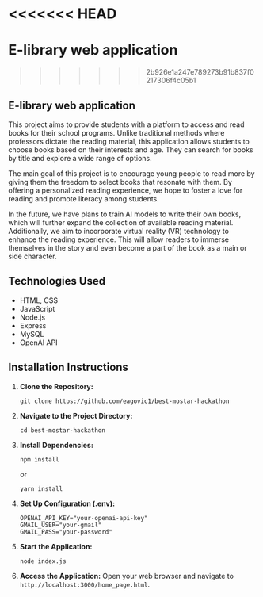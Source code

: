 <<<<<<< HEAD
=======
# E-library web application
>>>>>>> 2b926e1a247e789273b91b837f0217306f4c05b1


## E-library web application

This project aims to provide students with a platform to access and read books for their school programs. Unlike traditional methods where professors dictate the reading material, this application allows students to choose books based on their interests and age. They can search for books by title and explore a wide range of options.

The main goal of this project is to encourage young people to read more by giving them the freedom to select books that resonate with them. By offering a personalized reading experience, we hope to foster a love for reading and promote literacy among students.

In the future, we have plans to train AI models to write their own books, which will further expand the collection of available reading material. Additionally, we aim to incorporate virtual reality (VR) technology to enhance the reading experience. This will allow readers to immerse themselves in the story and even become a part of the book as a main or side character.

## Technologies Used
- HTML, CSS
- JavaScript
- Node.js
- Express
- MySQL
- OpenAI API

## Installation Instructions

1. **Clone the Repository:**
    ```
    git clone https://github.com/eagovic1/best-mostar-hackathon
    ```

2. **Navigate to the Project Directory:**
    ```
    cd best-mostar-hackathon
    ```

3. **Install Dependencies:**
    ```
    npm install
    ```
    or
    ```
    yarn install
    ```

4. **Set Up Configuration (.env):**
      ```
      OPENAI_API_KEY="your-openai-api-key"
      GMAIL_USER="your-gmail"
      GMAIL_PASS="your-password"
      ```

5. **Start the Application:**
    ```
    node index.js
    ```

7. **Access the Application:**
    Open your web browser and navigate to `http://localhost:3000/home_page.html`.
